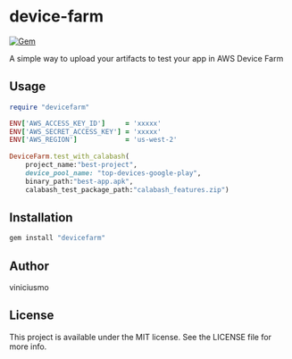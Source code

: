 # device-farm

[![Gem](https://img.shields.io/gem/v/devicefarm.svg?style=flat)](http://rubygems.org/gems/devicefarm "View this project in Rubygems")

A simple way to upload your artifacts to test your app in AWS Device Farm


## Usage
```ruby
require "devicefarm"

ENV['AWS_ACCESS_KEY_ID']     = 'xxxxx'
ENV['AWS_SECRET_ACCESS_KEY'] = 'xxxxx'
ENV['AWS_REGION']            = 'us-west-2'
  
DeviceFarm.test_with_calabash(
	project_name:"best-project",
	device_pool_name: "top-devices-google-play",
	binary_path:"best-app.apk",
	calabash_test_package_path:"calabash_features.zip")
```

## Installation

```ruby
gem install "devicefarm"
```

## Author

viniciusmo

## License

This project is available under the MIT license. See the LICENSE file for more info.

